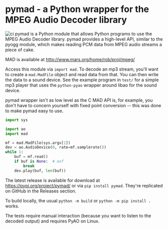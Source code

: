 pymad - a Python wrapper for the MPEG Audio Decoder library
===========================================================

![ci](https://github.com/jaqx0r/pymad/workflows/CI/badge.svg)
pymad is a Python module that allows Python programs to use the MPEG Audio Decoder library. pymad provides a high-level API, similar to the pyogg module, which makes reading PCM data from MPEG audio streams a piece of cake.

MAD is available at http://www.mars.org/home/rob/proj/mpeg/

Access this module via `import mad`.  To decode
an mp3 stream, you'll want to create a `mad.MadFile` object and read data from
that.  You can then write the data to a sound device.  See the example
program in `test/` for a simple mp3 player that uses the `python-pyao` wrapper around libao for the sound
device.

pymad wrapper isn't as low level as the C MAD API is, for example, you don't
have to concern yourself with fixed point conversion -- this was done to
make pymad easy to use.

```python
import sys

import ao
import mad

mf = mad.MadFile(sys.argv[1])
dev = ao.AudioDevice(0, rate=mf.samplerate())
while 1:
    buf = mf.read()
    if buf is None:  # eof
        break
    dev.play(buf, len(buf))
```


The latest release is available for download at https://pypi.org/project/pymad/
or via `pip install pymad`.  They're replicated on GitHub in the Releases section.

To build locally, the usual `python -m build` or `python -m pip install .` works.

The tests require manual interaction (because you want to listen to the decoded output) and requires PyAO on Linux.
